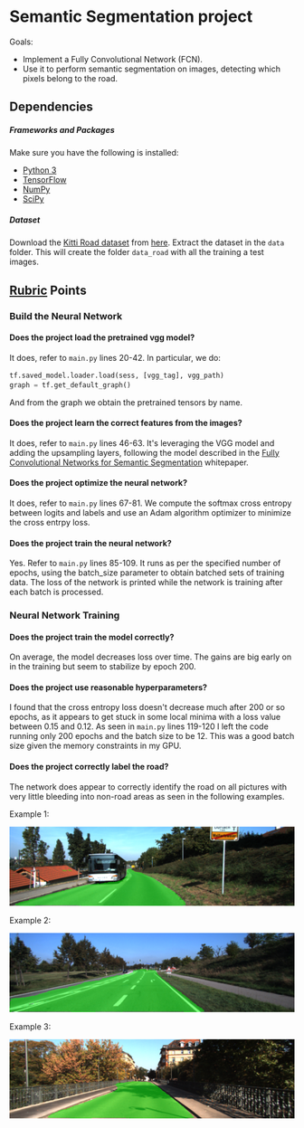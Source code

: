 # Semantic Segmentation project

Goals:
  * Implement a Fully Convolutional Network (FCN).
  * Use it to perform semantic segmentation on images, detecting which pixels belong to the road.

[//]: # (Image References)
[example-1]: ./images/example1.png "Example 1"
[example-2]: ./images/example2.png "Example 2"
[example-3]: ./images/example3.png "Example 3"


## Dependencies
##### Frameworks and Packages
Make sure you have the following is installed:
 - [Python 3](https://www.python.org/)
 - [TensorFlow](https://www.tensorflow.org/)
 - [NumPy](http://www.numpy.org/)
 - [SciPy](https://www.scipy.org/)
##### Dataset
Download the [Kitti Road dataset](http://www.cvlibs.net/datasets/kitti/eval_road.php) from [here](http://www.cvlibs.net/download.php?file=data_road.zip).  Extract the dataset in the `data` folder.  This will create the folder `data_road` with all the training a test images.

## [Rubric](https://review.udacity.com/#!/rubrics/989/view) Points

### Build the Neural Network

#### Does the project load the pretrained vgg model?
It does, refer to `main.py` lines 20-42. In particular, we do:
```python
tf.saved_model.loader.load(sess, [vgg_tag], vgg_path)
graph = tf.get_default_graph()
```
And from the graph we obtain the pretrained tensors by name.

#### Does the project learn the correct features from the images?
It does, refer to `main.py` lines 46-63. It's leveraging the VGG model and adding the upsampling layers, following the model described in the [Fully Convolutional Networks for Semantic Segmentation](https://people.eecs.berkeley.edu/~jonlong/long_shelhamer_fcn.pdf) whitepaper.

#### Does the project optimize the neural network?
It does, refer to `main.py` lines 67-81. We compute the softmax cross entropy between logits and labels and use an Adam algorithm optimizer to minimize the cross entrpy loss.

#### Does the project train the neural network?
Yes. Refer to `main.py` lines 85-109. It runs as per the specified number of epochs, using the batch_size parameter to obtain batched sets of training data. The loss of the network is printed while the network is training after each batch is processed.

### Neural Network Training

#### Does the project train the model correctly?
On average, the model decreases loss over time. The gains are big early on in the training but seem to stabilize by epoch 200.

#### Does the project use reasonable hyperparameters?
I found that the cross entropy loss doesn't decrease much after 200 or so epochs, as it appears to get stuck in some local minima with a loss value between 0.15 and 0.12. As seen in `main.py` lines 119-120 I left the code running only 200 epochs and the batch size to be 12. This was a good batch size given the memory constraints in my GPU.

#### Does the project correctly label the road?
The network does appear to correctly identify the road on all pictures with very little bleeding into non-road areas as seen in the following examples.

Example 1:

![Example 1][example-1]

Example 2:

![Example 2][example-2]

Example 3:

![Example 3][example-3]
